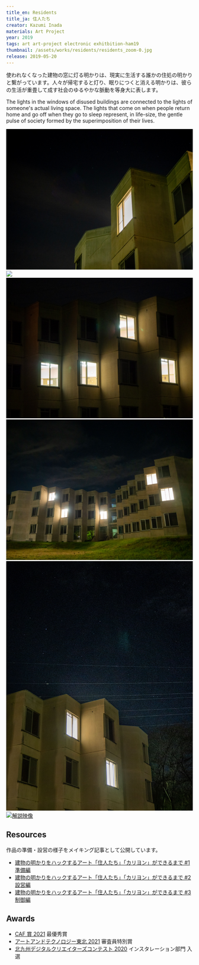 ```yaml
---
title_en: Residents
title_ja: 住人たち
creator: Kazumi Inada
materials: Art Project
year: 2019
tags: art art-project electronic exhitbition-ham19
thumbnail: /assets/works/residents/residents_zoom-0.jpg
release: 2019-05-20
---
```


使われなくなった建物の窓に灯る明かりは、現実に生活する誰かの住処の明かりと繋がっています。人々が帰宅すると灯り、眠りにつくと消える明かりは、彼らの生活が重畳して成す社会のゆるやかな脈動を等身大に表します。

The lights in the windows of disused buildings are connected to the lights of someone's actual living space. The lights that come on when people return home and go off when they go to sleep represent, in life-size, the gentle pulse of society formed by the superimposition of their lives.

![](/assets/works/residents/residents_zoom-0.jpg)
![](/assets/events/residents21/00.jpg)
![](/assets/works/residents/residents_zoom-1.jpg)
![](/assets/events/residents21/01.jpg)
![](/assets/events/residents21/02.jpg)
[![解説映像](https://img.youtube.com/vi/0GFfTeCohRE/maxresdefault.jpg)](https://www.youtube.com/watch?v=0GFfTeCohRE)

## Resources

作品の準備・設営の様子をメイキング記事として公開しています。

- [建物の明かりをハックするアート「住人たち」「カリヨン」ができるまで #1 準備編](https://note.com/nandenjin/n/n4e357d12a5ff)
- [建物の明かりをハックするアート「住人たち」「カリヨン」ができるまで #2 設営編](https://note.com/nandenjin/n/nf69b89937b2f)
- [建物の明かりをハックするアート「住人たち」「カリヨン」ができるまで #3 制御編](https://note.com/nandenjin/n/nff07b017e946)

## Awards

- [CAF 賞 2021](https://gendai-art.org/caf_single/caf2021/) 最優秀賞
- [アートアンドテクノロジー東北 2021](http://www-cg.cis.iwate-u.ac.jp/AT2021/) 審査員特別賞
- [北九州デジタルクリエイターズコンテスト 2020](http://kdcc.info/) インスタレーション部門 入選
